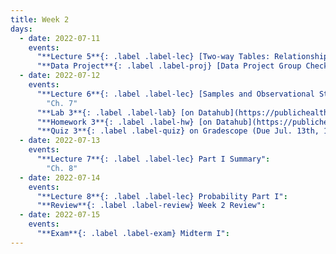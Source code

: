 ```yaml
---
title: Week 2
days:
  - date: 2022-07-11
    events:
      "**Lecture 5**{: .label .label-lec} [Two-way Tables: Relationships Between Two Categorical Variables](https://ph142-ucb.github.io/su22/src/l05-two-categorical-vars.pdf)":
      "**Data Project**{: .label .label-proj} [Data Project Group Checklist](https://ph142-ucb.github.io/su22/src/dp/Group-confirmation-practice-submission.pdf) (Due 10:00 PM PST)":
  - date: 2022-07-12
    events:
      "**Lecture 6**{: .label .label-lec} [Samples and Observational Studies](https://ph142-ucb.github.io/su22/src/l06-samples.pdf)": 
        "Ch. 7"
      "**Lab 3**{: .label .label-lab} [on Datahub](https://publichealth.datahub.berkeley.edu/hub/user-redirect/git-pull?repo=https%3A%2F%2Fgithub.com%2Fph142-ucb%2Fph142-su22&urlpath=rstudio%2F&branch=main) (Due July 14)":
      "**Homework 3**{: .label .label-hw} [on Datahub](https://publichealth.datahub.berkeley.edu/hub/user-redirect/git-pull?repo=https%3A%2F%2Fgithub.com%2Fph142-ucb%2Fph142-su22&urlpath=rstudio%2F&branch=main)":
      "**Quiz 3**{: .label .label-quiz} on Gradescope (Due Jul. 13th, 12:00 PM PST)":
  - date: 2022-07-13
    events:
      "**Lecture 7**{: .label .label-lec} Part I Summary":
        "Ch. 8"
  - date: 2022-07-14
    events:
      "**Lecture 8**{: .label .label-lec} Probability Part I":
      "**Review**{: .label .label-review} Week 2 Review":
  - date: 2022-07-15
    events:
      "**Exam**{: .label .label-exam} Midterm I":
---
```



